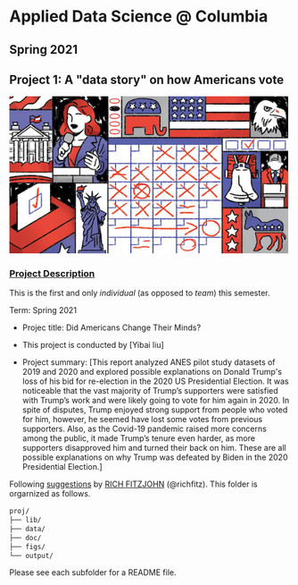 # Applied Data Science @ Columbia
## Spring 2021
## Project 1: A "data story" on how Americans vote

<img src="figs/title1.jpeg" width="500">

### [Project Description](doc/)
This is the first and only *individual* (as opposed to *team*) this semester. 

Term: Spring 2021

+ Projec title: Did Americans Change Their Minds? 
+ This project is conducted by [Yibai liu]

+ Project summary: [This report analyzed ANES pilot study datasets of 2019 and 2020 and explored possible explanations on Donald Trump's loss of his bid for re-election in the 2020 US Presidential Election. It was noticeable that the vast majority of Trump’s supporters were satisfied with Trump’s work and were likely going to vote for him again in 2020. In spite of disputes, Trump enjoyed strong support from people who voted for him, however, he seemed have lost some votes from previous supporters. Also, as the Covid-19 pandemic raised more concerns among the public, it made Trump’s tenure even harder, as more supporters disapproved him and turned their back on him. These are all possible explanations on why Trump was defeated by Biden in the 2020 Presidential Election.]

Following [suggestions](http://nicercode.github.io/blog/2013-04-05-projects/) by [RICH FITZJOHN](http://nicercode.github.io/about/#Team) (@richfitz). This folder is orgarnized as follows.

```
proj/
├── lib/
├── data/
├── doc/
├── figs/
└── output/
```

Please see each subfolder for a README file.
